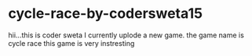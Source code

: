 # cycle-race-by-codersweta15
hii...this is coder sweta I currently uplode a new game. the game name is cycle race this game is very instresting 
